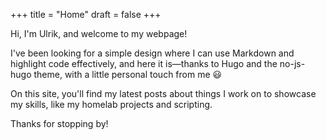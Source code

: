 +++
title = "Home"
draft = false
+++

Hi, I'm Ulrik, and welcome to my webpage!

I've been looking for a simple design where I can use Markdown and highlight code effectively, and here it is—thanks to Hugo and the no-js-hugo theme, with a little personal touch from me 😃

On this site, you'll find my latest posts about things I work on to showcase my skills, like my homelab projects and scripting.

Thanks for stopping by!
